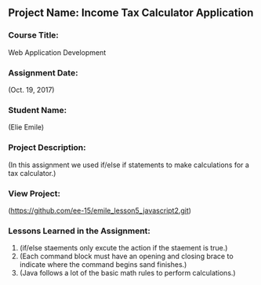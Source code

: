 ## Project Name:  Income Tax Calculator Application

### Course Title:
Web Application Development

### Assignment Date:  
(Oct. 19, 2017)

### Student Name:  
(Elie Emile)

### Project Description:
(In this assignment we used if/else if statements to make calculations for a tax calculator.)

### View Project:
(https://github.com/ee-15/emile_lesson5_javascript2.git)

### Lessons Learned in the Assignment:
1. (if/else staements only excute the action if the staement is true.)
2. (Each command block must have an opening and closing brace to indicate where the command begins sand finishes.)
3. (Java follows a lot of the basic math rules to perform calculations.)

